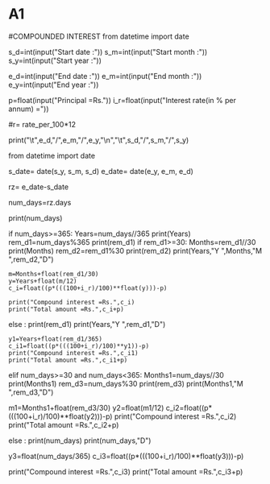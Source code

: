 # A1
#COMPOUNDED INTEREST
from datetime import date

s_d=int(input("Start date :"))
s_m=int(input("Start month :"))
s_y=int(input("Start year :"))

e_d=int(input("End date :"))
e_m=int(input("End month :"))
e_y=int(input("End year :"))

p=float(input("Principal =Rs."))
i_r=float(input("Interest rate(in % per annum) ="))

#r= rate_per_100*12

print("\t",e_d,"/",e_m,"/",e_y,"\n","\t",s_d,"/",s_m,"/",s_y)

from datetime import date

s_date= date(s_y, s_m, s_d)
e_date= date(e_y, e_m, e_d)

rz= e_date-s_date

num_days=rz.days

print(num_days)

if num_days>=365:
  Years=num_days//365
  print(Years)
  rem_d1=num_days%365
  print(rem_d1)
  if rem_d1>=30:
    Months=rem_d1//30
    print(Months)
    rem_d2=rem_d1%30
    print(rem_d2)
    print(Years,"Y ",Months,"M ",rem_d2,"D")
    
    m=Months+float(rem_d1/30)
    y=Years+float(m/12)
    c_i=float((p*(((100+i_r)/100)**float(y)))-p)
    
    print("Compound interest =Rs.",c_i)
    print("Total amount =Rs.",c_i+p)

  else :
    print(rem_d1) 
    print(Years,"Y ",rem_d1,"D") 
    
    y1=Years+float(rem_d1/365)
    c_i1=float((p*(((100+i_r)/100)**y1))-p)
    print("Compound interest =Rs.",c_i1)
    print("Total amount =Rs.",c_i1+p)


elif num_days>=30 and num_days<365:
  Months1=num_days//30
  print(Months1)
  rem_d3=num_days%30
  print(rem_d3)
  print(Months1,"M ",rem_d3,"D")
  
  m1=Months1+float(rem_d3/30)
  y2=float(m1/12)
  c_i2=float((p*(((100+i_r)/100)**float(y2)))-p)
  print("Compound interest =Rs.",c_i2)
  print("Total amount =Rs.",c_i2+p)
  
else :
  print(num_days)
  print(num_days,"D")

  y3=float(num_days/365)
  c_i3=float((p*(((100+i_r)/100)**float(y3)))-p)

  print("Compound interest =Rs.",c_i3)
  print("Total amount =Rs.",c_i3+p)
